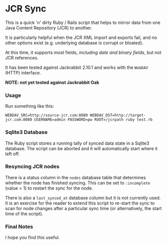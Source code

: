 # JCR Sync

This is a quick 'n' dirty Ruby / Rails script that helps to mirror data from one Java Content Repository (JCR) to another.

It is particularly helpful when the JCR XML import and exports fail, and no other options exist (e.g. underlying database is corrupt or bloated).

At this time, it supports most fields, _including date and binary fields_, but not JCR references.

It has been tested against Jackrabbit 2.10.1 and works with the `WebDAV` (HTTP) interface.

**NOTE: not yet tested against Jackrabbit Oak**

### Usage

Run something like this:

`WEBDAV_SRC=http://source-jcr.com:8080 WEBDAV_DST=http://target-jcr.com:8080 USERNAME=admin PASSWORD=pw ROOT=/jcrpath ruby test.rb`

### Sqlite3 Database

The Ruby script stores a running tally of synced data state in a Sqlite3 database. The script can be aborted and it will 
automatically start where it left off.
 
### Resyncing JCR nodes

There is a status column in the `nodes` database table that determines whether the node has finished syncing. This can 
be set to `:incomplete` (value = 1) to restart the sync for the node. 

There is also a `last_synced_at` database column but it is not currently used. It is an exercise for the reader to 
extend this script to re-start the sync to scan for node changes after a particular sync time (or alternatively, the 
start time of the script).

### Final Notes
 
I hope you find this useful.
